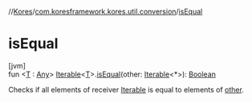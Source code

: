 //[Kores](../../index.md)/[com.koresframework.kores.util.conversion](index.md)/[isEqual](is-equal.md)

# isEqual

[jvm]\
fun <[T](is-equal.md) : [Any](https://kotlinlang.org/api/latest/jvm/stdlib/kotlin/-any/index.html)> [Iterable](https://kotlinlang.org/api/latest/jvm/stdlib/kotlin.collections/-iterable/index.html)<[T](is-equal.md)>.[isEqual](is-equal.md)(other: [Iterable](https://kotlinlang.org/api/latest/jvm/stdlib/kotlin.collections/-iterable/index.html)<*>): [Boolean](https://kotlinlang.org/api/latest/jvm/stdlib/kotlin/-boolean/index.html)

Checks if all elements of receiver [Iterable](https://kotlinlang.org/api/latest/jvm/stdlib/kotlin.collections/-iterable/index.html) is equal to elements of [other](is-equal.md).

